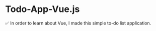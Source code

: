 # Todo-App-Vue.js
:white_check_mark: In order to learn about Vue, I made this simple to-do list application.
